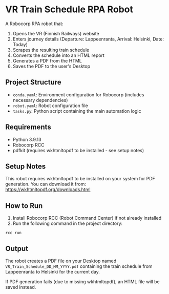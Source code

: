 # VR Train Schedule RPA Robot

A Robocorp RPA robot that:
1. Opens the VR (Finnish Railways) website
2. Enters journey details (Departure: Lappeenranta, Arrival: Helsinki, Date: Today)
3. Scrapes the resulting train schedule
4. Converts the schedule into an HTML report 
5. Generates a PDF from the HTML
6. Saves the PDF to the user's Desktop

## Project Structure

- `conda.yaml`: Environment configuration for Robocorp (includes necessary dependencies)
- `robot.yaml`: Robot configuration file
- `tasks.py`: Python script containing the main automation logic

## Requirements

- Python 3.9.13
- Robocorp RCC
- pdfkit (requires wkhtmltopdf to be installed - see setup notes)

## Setup Notes

This robot requires wkhtmltopdf to be installed on your system for PDF generation. 
You can download it from: https://wkhtmltopdf.org/downloads.html

## How to Run

1. Install Robocorp RCC (Robot Command Center) if not already installed
2. Run the following command in the project directory:
```
rcc run
```

## Output

The robot creates a PDF file on your Desktop named `VR_Train_Schedule_DD_MM_YYYY.pdf` containing the train schedule from Lappeenranta to Helsinki for the current day.

If PDF generation fails (due to missing wkhtmltopdf), an HTML file will be saved instead. 